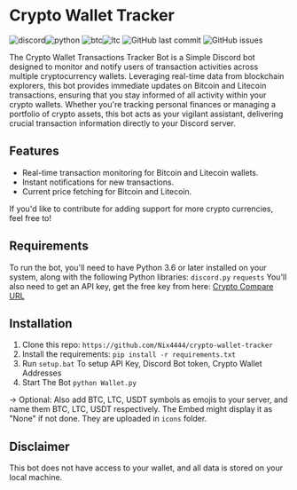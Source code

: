 # Crypto Wallet Tracker 
![discord](https://img.shields.io/badge/Discord-7289DA?style=for-the-badge&logo=discord&logoColor=white)![python](https://img.shields.io/badge/Python-3776AB?style=for-the-badge&logo=python&logoColor=white)
![btc](https://img.shields.io/badge/Bitcoin-000000?style=for-the-badge&logo=bitcoin&logoColor=orange)![ltc](https://img.shields.io/badge/Litecoin-A6A9AA?style=for-the-badge&logo=Litecoin&logoColor=white)
![GitHub last commit](https://img.shields.io/github/last-commit/Nix4444/crypto-wallet-tracker) ![GitHub issues](https://img.shields.io/github/issues-raw/Nix4444/crypto-wallet-tracker) 


The Crypto Wallet Transactions Tracker Bot is a Simple Discord bot designed to monitor and notify users of transaction activities across multiple cryptocurrency wallets. 
Leveraging real-time data from blockchain explorers, this bot provides immediate updates on Bitcoin and Litecoin transactions, ensuring that you stay informed of all activity within your crypto wallets. Whether you're tracking personal finances or managing a portfolio of crypto assets, this bot acts as your vigilant assistant, delivering crucial transaction information directly to your Discord server.

## Features

- Real-time transaction monitoring for Bitcoin and Litecoin wallets.
- Instant notifications for new transactions.
- Current price fetching for Bitcoin and Litecoin.

If you'd like to contribute for adding support for more crypto currencies, feel free to!


## Requirements
To run the bot, you'll need to have Python 3.6 or later installed on your system, along with the following Python libraries:
``discord.py``
``requests``
You'll also need to get an API key, get the free key from here: [Crypto Compare URL](https://min-api.cryptocompare.com/)

## Installation
1. Clone this repo: ``https://github.com/Nix4444/crypto-wallet-tracker``
2. Install the requirements: ``pip install -r requirements.txt``
3. Run ``setup.bat`` To setup API Key, Discord Bot token, Crypto Wallet Addresses
4. Start The Bot ``python Wallet.py``

-> Optional: Also add BTC, LTC, USDT symbols as emojis to your server, and name them BTC, LTC, USDT respectively. The Embed might display it as "None" if not done. They are uploaded in ``icons`` folder.






## Disclaimer
This bot does not have access to your wallet, and all data is stored on your local machine.





